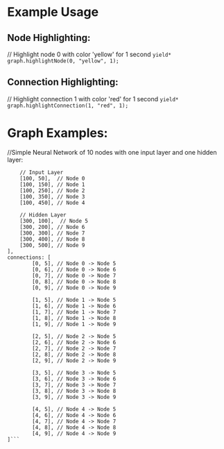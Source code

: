 # Example Usage

## Node Highlighting:
// Highlight node 0 with color 'yellow' for 1 second
```yield* graph.highlightNode(0, "yellow", 1);```

## Connection Highlighting:
// Highlight connection 1 with color 'red' for 1 second
```yield* graph.highlightConnection(1, "red", 1);```

# Graph Examples:
//Simple Neural Network of 10 nodes with one input layer and one hidden layer:
```nodes: [
    // Input Layer
    [100, 50],  // Node 0
    [100, 150], // Node 1
    [100, 250], // Node 2
    [100, 350], // Node 3
    [100, 450], // Node 4

    // Hidden Layer
    [300, 100],  // Node 5
    [300, 200], // Node 6
    [300, 300], // Node 7
    [300, 400], // Node 8
    [300, 500], // Node 9
],
connections: [
        [0, 5], // Node 0 -> Node 5
        [0, 6], // Node 0 -> Node 6
        [0, 7], // Node 0 -> Node 7
        [0, 8], // Node 0 -> Node 8
        [0, 9], // Node 0 -> Node 9

        [1, 5], // Node 1 -> Node 5
        [1, 6], // Node 1 -> Node 6
        [1, 7], // Node 1 -> Node 7
        [1, 8], // Node 1 -> Node 8
        [1, 9], // Node 1 -> Node 9

        [2, 5], // Node 2 -> Node 5
        [2, 6], // Node 2 -> Node 6
        [2, 7], // Node 2 -> Node 7
        [2, 8], // Node 2 -> Node 8
        [2, 9], // Node 2 -> Node 9

        [3, 5], // Node 3 -> Node 5
        [3, 6], // Node 3 -> Node 6
        [3, 7], // Node 3 -> Node 7
        [3, 8], // Node 3 -> Node 8
        [3, 9], // Node 3 -> Node 9

        [4, 5], // Node 4 -> Node 5
        [4, 6], // Node 4 -> Node 6
        [4, 7], // Node 4 -> Node 7
        [4, 8], // Node 4 -> Node 8
        [4, 9], // Node 4 -> Node 9
]```
